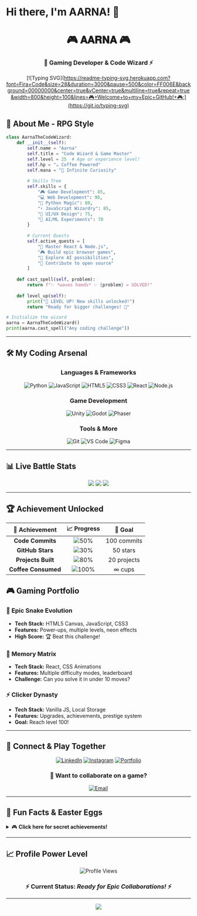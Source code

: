 # Hi there, I'm AARNA! 👋

<div align="center">

# 🎮 𝐀𝐀𝐑𝐍𝐀 🎮
### 🚀 Gaming Developer & Code Wizard ⚡

[![Typing SVG](https://readme-typing-svg.herokuapp.com?font=Fira+Code&size=28&duration=3000&pause=500&color=FF006E&background=00000000&center=true&vCenter=true&multiline=true&repeat=true&width=800&height=100&lines=🎮+Welcome+to+my+Epic+GitHub!+🎮;](https://git.io/typing-svg)

</div>

## 🚀 **About Me - RPG Style**

```python
class AarnaTheCodeWizard:
    def __init__(self):
        self.name = "Aarna"
        self.title = "Code Wizard & Game Master"
        self.level = 25  # Age or experience level!
        self.hp = "☕ Coffee Powered"
        self.mana = "🧠 Infinite Curiosity"
        
        # Skills Tree
        self.skills = {
            "🎮 Game Development": 85,
            "💻 Web Development": 90,
            "🐍 Python Magic": 80,
            "⚡ JavaScript Wizardry": 85,
            "🎨 UI/UX Design": 75,
            "🤖 AI/ML Experiments": 70
        }
        
        # Current Quests
        self.active_quests = [
            "🎯 Master React & Node.js",
            "🎮 Build epic browser games", 
            "🤖 Explore AI possibilities",
            "🌟 Contribute to open source"
        ]
    
    def cast_spell(self, problem):
        return f"✨ *waves hands* ✨ {problem} = SOLVED!"
    
    def level_up(self):
        print("🎉 LEVEL UP! New skills unlocked!")
        return "Ready for bigger challenges! 🚀"

# Initialize the wizard
aarna = AarnaTheCodeWizard()
print(aarna.cast_spell("Any coding challenge"))
```

---

## 🛠️ **My Coding Arsenal**

<div align="center">

### **Languages & Frameworks**
![Python](https://img.shields.io/badge/-Python-3776AB?style=for-the-badge&logo=python&logoColor=white)
![JavaScript](https://img.shields.io/badge/-JavaScript-F7DF1E?style=for-the-badge&logo=javascript&logoColor=black)
![HTML5](https://img.shields.io/badge/-HTML5-E34F26?style=for-the-badge&logo=html5&logoColor=white)
![CSS3](https://img.shields.io/badge/-CSS3-1572B6?style=for-the-badge&logo=css3&logoColor=white)
![React](https://img.shields.io/badge/-React-61DAFB?style=for-the-badge&logo=react&logoColor=black)
![Node.js](https://img.shields.io/badge/-Node.js-339933?style=for-the-badge&logo=node.js&logoColor=white)

### **Game Development**
![Unity](https://img.shields.io/badge/-Unity-000000?style=for-the-badge&logo=unity&logoColor=white)
![Godot](https://img.shields.io/badge/-Godot-478CBF?style=for-the-badge&logo=godot-engine&logoColor=white)
![Phaser](https://img.shields.io/badge/-Phaser-9B59B6?style=for-the-badge&logo=phaser&logoColor=white)

### **Tools & More**
![Git](https://img.shields.io/badge/-Git-F05032?style=for-the-badge&logo=git&logoColor=white)
![VS Code](https://img.shields.io/badge/-VS%20Code-007ACC?style=for-the-badge&logo=visual-studio-code&logoColor=white)
![Figma](https://img.shields.io/badge/-Figma-F24E1E?style=for-the-badge&logo=figma&logoColor=white)

</div>

---

## 📊 **Live Battle Stats**

<div align="center">

<img src="https://github-readme-stats.vercel.app/api?username=Aarnaaa22&show_icons=true&theme=radical&hide_border=true&count_private=true&custom_title=🎮%20Aarna's%20Coding%20Stats" />

<img src="https://github-readme-stats.vercel.app/api/top-langs/?username=Aarnaaa22&layout=compact&theme=radical&hide_border=true&custom_title=🔥%20Language%20Mastery" />

<img src="https://github-readme-streak-stats.herokuapp.com/?user=Aarnaaa22&theme=radical&hide_border=true" />

</div>

---

## 🏆 **Achievement Unlocked**

<div align="center">

| 🏅 Achievement | 📈 Progress | 🎯 Goal |
|:---:|:---:|:---:|
| **Code Commits** | ![50%](https://progress-bar.dev/65/?scale=100&title=Daily&width=120&color=ff006e) | 100 commits |
| **GitHub Stars** | ![30%](https://progress-bar.dev/30/?scale=100&title=Stars&width=120&color=06ffa5) | 50 stars |
| **Projects Built** | ![80%](https://progress-bar.dev/80/?scale=100&title=Projects&width=120&color=3a86ff) | 20 projects |
| **Coffee Consumed** | ![100%](https://progress-bar.dev/100/?scale=100&title=☕&width=120&color=8338ec) | ∞ cups |

</div>


## 🎮 **Gaming Portfolio**

### 🐍 **Epic Snake Evolution**
- **Tech Stack:** HTML5 Canvas, JavaScript, CSS3
- **Features:** Power-ups, multiple levels, neon effects
- **High Score:** 🏆 Beat this challenge!

### 🧠 **Memory Matrix**
- **Tech Stack:** React, CSS Animations
- **Features:** Multiple difficulty modes, leaderboard
- **Challenge:** Can you solve it in under 10 moves?

### ⚡ **Clicker Dynasty**
- **Tech Stack:** Vanilla JS, Local Storage
- **Features:** Upgrades, achievements, prestige system
- **Goal:** Reach level 100!

---

## 🌟 **Connect & Play Together**

<div align="center">

[![LinkedIn](https://img.shields.io/badge/🤝%20LinkedIn-Connect-0077B5?style=for-the-badge&logo=linkedin&logoColor=white)]([https://linkedin.com/in/your-linkedin](https://www.linkedin.com/in/aarna-chopdekar-98b095373/))
[![Instagram](https://img.shields.io/badge/📸%20Instagram-Follow-E4405F?style=for-the-badge&logo=instagram&logoColor=white)]([https://instagram.com/your-instagram](https://www.instagram.com/aarnachopdekar/?igsh=MjJkc3Ixb3hvNXRp&utm_source=qr#))
[![Portfolio](https://img.shields.io/badge/🌐%20Portfolio-Visit-FF5722?style=for-the-badge&logo=google-chrome&logoColor=white)]([https://your-portfolio.com](https://aarnaaa22.github.io/Portfolio-Website/))

### 💬 **Want to collaborate on a game?**
[![Email](https://img.shields.io/badge/📧%20Email-Let's%20Build!-ff006e?style=for-the-badge&logo=gmail&logoColor=white)](mailto:aarnachopdekar@gmail.com)

</div>

---

## 🎊 **Fun Facts & Easter Eggs**

<details>
<summary>🎮 <strong>Click here for secret achievements!</strong></summary>

### 🏆 **Hidden Achievements Unlocked:**

- ☕ **Coffee Addict**: Coded for 48 hours straight
- 🌙 **Night Owl**: Most commits happen after midnight  
-🥷 RNA Mode: Silent but deadly with code and comebacks
- 🎯 **Perfectionist**: Refactored code 5+ times before committing
- 🌌 Galaxy Brain Aarna: Writes code and websites like they’re constellations
- 🎨 **Design Ninja**: Made developers cry with beautiful UIs

### 🎲 **Random Dev Quote Generator:**
*"Any fool can write code that a computer can understand. Good programmers write code that humans can understand."* - Martin Fowler

### 🎮 **Gaming Stats:**
- **Favorite Game Genre**: Puzzle & Strategy
- **All-time Favorite**: Portal series (obviously!)
- **Currently Playing**: Building my own games!

</details>

---

## 📈 **Profile Power Level**

<div align="center">

![Profile Views](https://komarev.com/ghpvc/?username=Aarnaaa22&color=ff006e&style=for-the-badge&label=Profile+Power+Level)

### ⚡ **Current Status:** *Ready for Epic Collaborations!* ⚡

---

<img src="https://capsule-render.vercel.app/api?type=waving&color=gradient&customColorList=12&height=100&section=footer&text=Thanks%20for%20visiting!%20Let's%20build%20something%20amazing!&fontSize=24&fontColor=white&animation=twinkling" />

</div>
